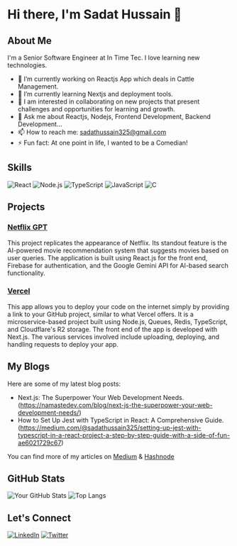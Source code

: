 # Hi there, I'm Sadat Hussain 👋

## About Me
I'm a Senior Software Engineer at In Time Tec. I love learning new technologies.

- 🔭 I’m currently working on Reactjs App which deals in Cattle Management.
- 🌱 I’m currently learning Nextjs and deployment tools.
- 👯 I am interested in collaborating on new projects that present challenges and opportunities for learning and growth.
- 💬 Ask me about Reactjs, Nodejs, Frontend Development, Backend Development...
- 📫 How to reach me: sadathussain325@gmail.com
- ⚡ Fun fact: At one point in life, I wanted to be a Comedian!

## Skills
![React](https://img.shields.io/badge/React-20232A?style=for-the-badge&logo=react&logoColor=61DAFB)
![Node.js](https://img.shields.io/badge/Node.js-339933?style=for-the-badge&logo=nodedotjs&logoColor=white)
![TypeScript](https://img.shields.io/badge/TypeScript-007ACC?style=for-the-badge&logo=typescript&logoColor=white)
![JavaScript](https://img.shields.io/badge/JavaScript-F7DF1E?style=for-the-badge&logo=javascript&logoColor=black)
![C](https://img.shields.io/badge/C-A8B9CC?style=for-the-badge&logo=c&logoColor=white)


## Projects
### [Netflix GPT](https://github.com/SadatHussain7/netflix-gpt)
This project replicates the appearance of Netflix. Its standout feature is the AI-powered movie recommendation system that suggests movies based on user queries. The application is built using React.js for the front end, Firebase for authentication, and the Google Gemini API for AI-based search functionality.

### [Vercel](https://github.com/SadatHussain7/vercel)
This app allows you to deploy your code on the internet simply by providing a link to your GitHub project, similar to what Vercel offers. It is a microservice-based project built using Node.js, Queues, Redis, TypeScript, and Cloudflare's R2 storage. The front end of the app is developed with Next.js. The various services involved include uploading, deploying, and handling requests to deploy your app.

## My Blogs
Here are some of my latest blog posts:

- Next.js: The Superpower Your Web Development Needs. (https://namastedev.com/blog/next-js-the-superpower-your-web-development-needs/)
- How to Set Up Jest with TypeScript in React: A Comprehensive Guide. (https://medium.com/@sadathussain325/setting-up-jest-with-typescript-in-a-react-project-a-step-by-step-guide-with-a-side-of-fun-ae6021729c67)

You can find more of my articles on [Medium](https://medium.com/@sadathussain325) & [Hashnode](https://sadathussain.hashnode.dev/)


## GitHub Stats
![Your GitHub Stats](https://github-readme-stats.vercel.app/api?username=SadatHussain7&show_icons=true)
![Top Langs](https://github-readme-stats.vercel.app/api/top-langs/?username=SadatHussain7&layout=compact)

## Let's Connect
[![LinkedIn](https://img.shields.io/badge/LinkedIn-0A66C2?style=for-the-badge&logo=linkedin&logoColor=white)](https://www.linkedin.com/in/sadat-hussain7/)
[![Twitter](https://img.shields.io/badge/Twitter-1DA1F2?style=for-the-badge&logo=twitter&logoColor=white)](https://twitter.com/sadat_hussain_7)
